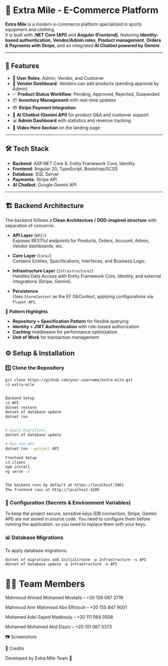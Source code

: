# 🛒 Extra Mile - E-Commerce Platform

**Extra Mile** is a modern e-commerce platform specialized in sports equipment and clothing.  
It is built with **.NET Core (API)** and **Angular (Frontend)**, featuring **Identity-based authentication**, **Vendor/Admin roles**, **Product management**, **Orders & Payments with Stripe**, and an integrated **AI Chatbot powered by Gemini**.

---

## 🚀 Features
- 👤 **User Roles**: Admin, Vendor, and Customer
- 🏪 **Vendor Dashboard**: Vendors can add products (pending approval by Admin)
- ✅ **Product Status Workflow**: Pending, Approved, Rejected, Suspended
- 📦 **Inventory Management** with real-time updates
- 💳 **Stripe Payment Integration**
- 🤖 **AI Chatbot (Gemini API)** for product Q&A and customer support
- 📊 **Admin Dashboard** with statistics and revenue tracking
- 🎥 **Video Hero Section** on the landing page

---

## 🛠️ Tech Stack
- **Backend**: ASP.NET Core 8, Entity Framework Core, Identity
- **Frontend**: Angular 20, TypeScript, Bootstrap/SCSS
- **Database**: SQL Server
- **Payments**: Stripe API
- **AI Chatbot**: Google Gemini API

---

## 🏗️ Backend Architecture

The backend follows a **Clean Architecture / DDD-inspired structure** with separation of concerns:

- **API Layer** (`API/`)  
  Exposes RESTful endpoints for Products, Orders, Account, Admin, Vendor dashboards, etc.

- **Core Layer** (`Core/`)  
  Contains Entities, Specifications, Interfaces, and Business Logic.

- **Infrastructure Layer** (`Infrastructure/`)  
  Handles Data Access with Entity Framework Core, Identity, and external integrations (Stripe, Gemini).

- **Persistence**  
  Uses `StoreContext` as the EF DbContext, applying configurations via `Fluent API`.

📌 **Pattern Highlights**  
- **Repository + Specification Pattern** for flexible querying  
- **Identity + JWT Authentication** with role-based authorization  
- **Caching** middleware for performance optimization  
- **Unit of Work** for transaction management

## ⚙️ Setup & Installation

### 1️⃣ Clone the Repository
```bash
git clone https://github.com/your-username/extra-mile.git
cd extra-mile


Backend Setup
cd API
dotnet restore
dotnet ef database update
dotnet run


# Apply migrations
dotnet ef database update

# Run the API
dotnet run --project API

Frontend Setup
cd client
npm install
ng serve -o


The backend runs by default at https://localhost:5001
The frontend runs at http://localhost:4200
```
### 🔑 Configuration (Secrets & Environment Variables)

To keep the project secure, sensitive keys (DB connection, Stripe, Gemini API) are not stored in source code.
You need to configure them before running the application.
so you need to replace them with your keys.

### 📊 Database Migrations
To apply database migrations:
```
dotnet ef migrations add InitialCreate -p Infrastructure -s API
dotnet ef database update -p Infrastructure -s API
```
# 🧑‍💻 Team Members

Mahmoud Ahmed Mohamed Mostafa – +20 109 087 2719

Mahmoud Amr Mahmoud Abo Elfotouh – +20 155 847 9001

Mohamed Adel Sayed Madbouly – +20 111 564 0508

Mohamed Mohamed Abd Elaziz – +20 101 067 5373

📷 Screenshots

📌 Credits

Developed by Extra Mile Team 💚
